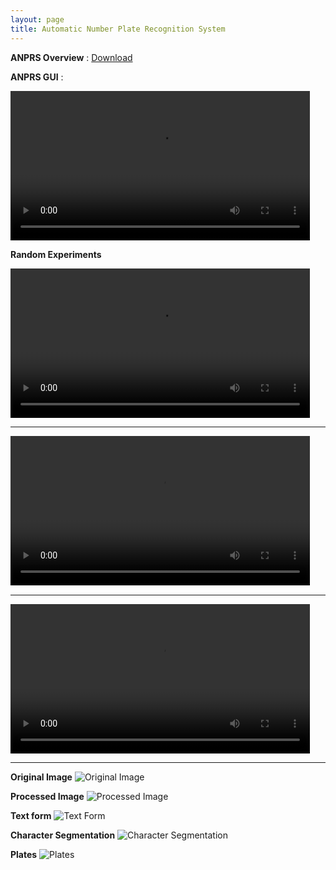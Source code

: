 ```yaml
---
layout: page
title: Automatic Number Plate Recognition System
---
```


**ANPRS Overview** : [Download]({{site.baseurl}}/public/docs/projects/anprs/ANPRS_Overview.pdf)

**ANPRS GUI** : 

<video width="95%" controls preload="metadata">
  <source src="{{site.baseurl}}/public/videos/projects/anprs/anprsgui.mp4" type="video/mp4">
	  Your browser does not support HTML5 video.
</video>


**Random Experiments**

<video width="95%" controls preload="metadata">
	<source src="{{site.baseurl}}/public/videos/projects/anprs/output_video1.mp4" type = "video/mp4">
</video>

-------------

<video width = "95%" controls preload="metadata">
	<source src="{{site.baseurl}}/public/videos/projects/anprs/output_video2.mp4" type = "video/mp4">
</video>

--------------

<video width="95%" controls preload="metadata">
	<source src="{{site.baseurl}}/public/videos/projects/anprs/output_video3.mp4" type = "video/mp4">
</video>

----------


**Original Image**
![Original Image]({{site.baseurl}}/public/images/projects/anprs/charA.png)



**Processed Image**
![Processed Image]({{site.baseurl}}/public/images/projects/anprs/char_resized.png)



**Text form**
![Text Form]({{site.baseurl}}/public/images/projects/anprs/char2str.png)


**Character Segmentation**
![Character Segmentation]({{site.baseurl}}/public/images/projects/anprs/char_seg1.png)

**Plates**
![Plates]({{site.baseurl}}/public/images/projects/anprs/plates1.png)
